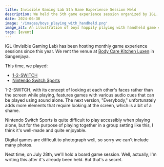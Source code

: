 ```yaml
---
title: Invisible Gaming Lab 5th Game Experience Session Held
description: We held the 5th game experience session organized by IGL. This time it was a digital game session.
date: 2024-06-30
image: '/images/boys_playing_with_handheld.png'
image_alt: An illustration of boys happily playing with handheld game consoles
tags: [event]
---
```


IGL (Invisible Gaming Lab) has been hosting monthly game experience sessions since this year. We rent the venue at [Body Care Kitchen Luxen](https://luxen.jp/) in Sangenjaya.

This time, we played:
- [1-2-SWITCH](https://www.nintendo.com/jp/switch/aacca/index.html)
- [Nintendo Switch Sports](https://www.nintendo.com/jp/switch/as8sa/index.html)

1-2-SWITCH, with its concept of looking at each other's faces rather than the screen while playing, features games with various audio cues that can be played using sound alone. The next version, "Everybody," unfortunately adds more elements that require looking at the screen, which is a bit of a shame.

Nintendo Switch Sports is quite difficult to play accessibly when playing alone, but for the purpose of playing together in a group setting like this, I think it's well-made and quite enjoyable.

Digital games are difficult to photograph well, so sorry we can't include many photos.

Next time, on July 28th, we'll hold a board game session. Well, actually, I'm writing this after it's already been held. But that's a secret.